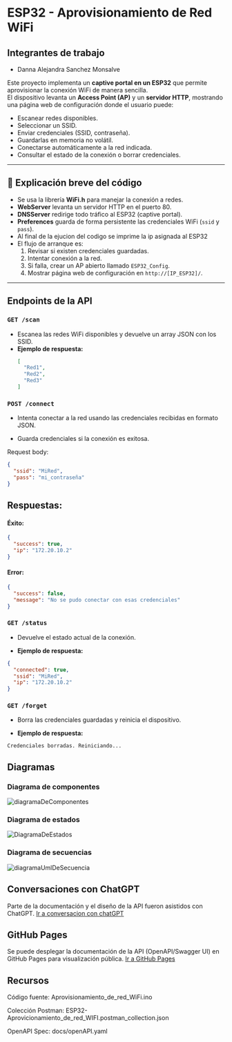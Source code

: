 # ESP32 - Aprovisionamiento de Red WiFi
## Integrantes de trabajo
- Danna Alejandra Sanchez Monsalve

Este proyecto implementa un **captive portal en un ESP32** que permite aprovisionar la conexión WiFi de manera sencilla.  
El dispositivo levanta un **Access Point (AP)** y un **servidor HTTP**, mostrando una página web de configuración donde el usuario puede:

- Escanear redes disponibles.
- Seleccionar un SSID.
- Enviar credenciales (SSID, contraseña).
- Guardarlas en memoria no volátil.
- Conectarse automáticamente a la red indicada.
- Consultar el estado de la conexión o borrar credenciales.

---

## 📝 Explicación breve del código

- Se usa la librería **WiFi.h** para manejar la conexión a redes.
- **WebServer** levanta un servidor HTTP en el puerto 80.
- **DNSServer** redirige todo tráfico al ESP32 (captive portal).
- **Preferences** guarda de forma persistente las credenciales WiFi (`ssid` y `pass`).
- Al final de la ejucion del codigo se imprime la ip asignada al ESP32
- El flujo de arranque es:
  1. Revisar si existen credenciales guardadas.
  2. Intentar conexión a la red.
  3. Si falla, crear un AP abierto llamado `ESP32_Config`.
  4. Mostrar página web de configuración en `http://[IP_ESP32]/`.

---

## Endpoints de la API

### `GET /scan`
- Escanea las redes WiFi disponibles y devuelve un array JSON con los SSID.  
- **Ejemplo de respuesta:**
  ```json
  [
    "Red1",
    "Red2",
    "Red3"
  ]
### `POST /connect`
- Intenta conectar a la red usando las credenciales recibidas en formato JSON.

- Guarda credenciales si la conexión es exitosa.

Request body:

  ```json
  {
    "ssid": "MiRed",
    "pass": "mi_contraseña"
  }
```
## Respuestas:

#### Éxito:

```json
{
  "success": true,
  "ip": "172.20.10.2"
}
```
#### Error:

```json
{
  "success": false,
  "message": "No se pudo conectar con esas credenciales"
}
```
### `GET /status`

- Devuelve el estado actual de la conexión.

- **Ejemplo de respuesta:**

```json
{
  "connected": true,
  "ssid": "MiRed",
  "ip": "172.20.10.2"
}
```
### `GET /forget`

- Borra las credenciales guardadas y reinicia el dispositivo.

- **Ejemplo de respuesta:**

```Credenciales borradas. Reiniciando...```


## Diagramas

### Diagrama de componentes

![diagramaDeComponentes](https://github.com/user-attachments/assets/39a2c1c7-9cd6-4ef2-90fa-6c2d14a8b0ae)

### Diagrama de estados

![DiagramaDeEstados](https://github.com/user-attachments/assets/e72f9932-9ffa-4ffb-b51e-0e7829f06a92)

### Diagrama de secuencias

![diagramaUmlDeSecuencia](https://github.com/user-attachments/assets/42fe364e-a9fb-4d18-8f88-087d5750e6ec)

## Conversaciones con ChatGPT
Parte de la documentación y el diseño de la API fueron asistidos con ChatGPT.
[Ir a conversacion con chatGPT](https://chatgpt.com/share/68dd807a-ae50-8011-96c7-04e7e8ea28c2)

## GitHub Pages
Se puede desplegar la documentación de la API (OpenAPI/Swagger UI) en GitHub Pages para visualización pública.
[Ir a GitHub Pages](https://santiagobonillaguevara.github.io/aprovisionamientoRedWifi/)

## Recursos
Código fuente: Aprovisionamiento_de_red_WiFi.ino

Colección Postman: ESP32-Aprovicionamiento_de_red_WIFI.postman_collection.json

OpenAPI Spec: docs/openAPI.yaml

